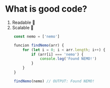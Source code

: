 # What is good code?
1. Readable 💎
2. Scalable 📐

```javascript
    const nemo = ['nemo']

    funcion findNemo(arr) {
        for (let i = 0; i < arr.length; i++) {
            if (arr[i] === 'nemo') {
                console.log('Found NEMO!')
            }
        }
    }

    findNemo(nemo) // OUTPUT: Found NEMO!
```